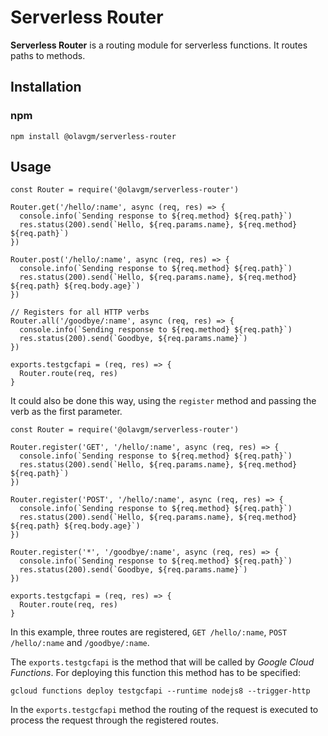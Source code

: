 # Serverless Router

**Serverless Router** is a routing module for serverless functions. It routes paths to methods.

## Installation

### npm

```
npm install @olavgm/serverless-router
```

## Usage

```node
const Router = require('@olavgm/serverless-router')

Router.get('/hello/:name', async (req, res) => {
  console.info(`Sending response to ${req.method} ${req.path}`)
  res.status(200).send(`Hello, ${req.params.name}, ${req.method} ${req.path}`)
})

Router.post('/hello/:name', async (req, res) => {
  console.info(`Sending response to ${req.method} ${req.path}`)
  res.status(200).send(`Hello, ${req.params.name}, ${req.method} ${req.path} ${req.body.age}`)
})

// Registers for all HTTP verbs
Router.all('/goodbye/:name', async (req, res) => {
  console.info(`Sending response to ${req.method} ${req.path}`)
  res.status(200).send(`Goodbye, ${req.params.name}`)
})

exports.testgcfapi = (req, res) => {
  Router.route(req, res)
}
```

It could also be done this way, using the `register` method and passing the verb as the first parameter.

```node
const Router = require('@olavgm/serverless-router')

Router.register('GET', '/hello/:name', async (req, res) => {
  console.info(`Sending response to ${req.method} ${req.path}`)
  res.status(200).send(`Hello, ${req.params.name}, ${req.method} ${req.path}`)
})

Router.register('POST', '/hello/:name', async (req, res) => {
  console.info(`Sending response to ${req.method} ${req.path}`)
  res.status(200).send(`Hello, ${req.params.name}, ${req.method} ${req.path} ${req.body.age}`)
})

Router.register('*', '/goodbye/:name', async (req, res) => {
  console.info(`Sending response to ${req.method} ${req.path}`)
  res.status(200).send(`Goodbye, ${req.params.name}`)
})

exports.testgcfapi = (req, res) => {
  Router.route(req, res)
}
```

In this example, three routes are registered, `GET /hello/:name`, `POST /hello/:name` and `/goodbye/:name`.

The `exports.testgcfapi` is the method that will be called by _Google Cloud Functions_. For deploying this function this method has to be specified:

```
gcloud functions deploy testgcfapi --runtime nodejs8 --trigger-http
```

In the `exports.testgcfapi` method the routing of the request is executed to process the request through the registered routes.
